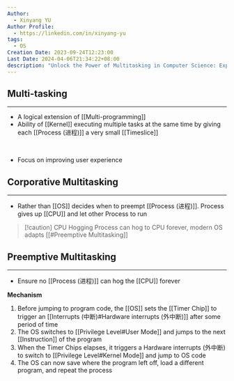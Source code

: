 ```yaml
---
Author:
  - Xinyang YU
Author Profile:
  - https://linkedin.com/in/xinyang-yu
tags:
  - OS
Creation Date: 2023-09-24T12:23:00
Last Date: 2024-04-06T21:34:22+08:00
description: "Unlock the Power of Multitasking in Computer Science: Explore the intricacies of Corporative and Preemptive Multitasking, extending the capabilities of traditional multi-programming."
---
```

## Multi-tasking
---
- A logical extension of [[Multi-programming]]
- Ability of [[Kernel]] executing multiple tasks at the same time by giving each [[Process (进程)]] a very small [[Timeslice]]
</br>

- Focus on improving user experience 


## Corporative Multitasking
---
- Rather than [[OS]] decides when to preempt [[Process (进程)]]. Process gives up [[CPU]] and let other Process to run
>[!caution] CPU Hogging
>Process can hog to CPU forever, modern OS adapts [[#Preemptive Multitasking]]

## Preemptive Multitasking
---
- Ensure no [[Process (进程)]] can hog the [[CPU]] forever

**Mechanism**
1. Before jumping to program code, the [[OS]] sets the [[Timer Chip]] to trigger an [[Interrupts (中断)#Hardware interrupts (外中断)]] after some period of time
2. The OS switches to [[Privilege Level#User Mode]] and jumps to the next [[Instruction]] of the program
3. When the Timer Chips elapses, it triggers a Hardware interrupts (外中断) to switch to [[Privilege Level#Kernel Mode]] and jump to OS code
4. The OS can now save where the program left off, load a different program, and repeat the process


